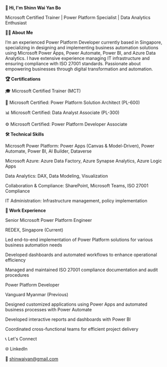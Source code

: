 ******👋 Hi, I'm Shinn Wai Yan Bo******

Microsoft Certified Trainer | Power Platform Specialist | Data Analytics Enthusiast

****🧑‍💼 About Me****

I’m an experienced Power Platform Developer currently based in Singapore, specializing in designing and implementing business automation solutions using Microsoft Power Apps, Power Automate, Power BI, and Azure Data Analytics. I have extensive experience managing IT infrastructure and ensuring compliance with ISO 27001 standards. Passionate about empowering businesses through digital transformation and automation.

****🏆 Certifications****

🎓 Microsoft Certified Trainer (MCT)

🧠 Microsoft Certified: Power Platform Solution Architect (PL-600)

📊 Microsoft Certified: Data Analyst Associate (PL-300)

⚙️ Microsoft Certified: Power Platform Developer Associate

****🛠️ Technical Skills****

Microsoft Power Platform: Power Apps (Canvas & Model-Driven), Power Automate, Power BI, AI Builder, Dataverse

Microsoft Azure: Azure Data Factory, Azure Synapse Analytics, Azure Logic Apps

Data Analytics: DAX, Data Modeling, Visualization

Collaboration & Compliance: SharePoint, Microsoft Teams, ISO 27001 Compliance

IT Administration: Infrastructure management, policy implementation

****💼 Work Experience****

Senior Microsoft Power Platform Engineer

REDEX, Singapore (Current)

Led end-to-end implementation of Power Platform solutions for various business automation needs

Developed dashboards and automated workflows to enhance operational efficiency

Managed and maintained ISO 27001 compliance documentation and audit procedures

Power Platform Developer

Vanguard Myanmar (Previous)

Designed customized applications using Power Apps and automated business processes with Power Automate

Developed interactive reports and dashboards with Power BI

Coordinated cross-functional teams for efficient project delivery

📞 Let's Connect

🌐 LinkedIn

📧 shinwaiyan@gmail.com
